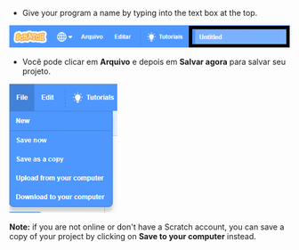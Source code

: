 + Give your program a name by typing into the text box at the top.

![scratch project name textbox](images/name-annotated.png)

+ Você pode clicar em **Arquivo** e depois em **Salvar agora** para salvar seu projeto.

![captura de tela](images/save.png)

**Note:** if you are not online or don't have a Scratch account, you can save a copy of your project by clicking on **Save to your computer** instead.